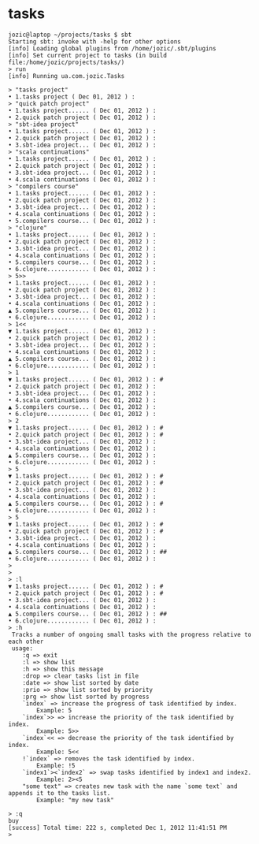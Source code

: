 tasks
=====
    jozic@laptop ~/projects/tasks $ sbt
    Starting sbt: invoke with -help for other options
    [info] Loading global plugins from /home/jozic/.sbt/plugins
    [info] Set current project to tasks (in build file:/home/jozic/projects/tasks/)
    > run
    [info] Running ua.com.jozic.Tasks

    > "tasks project"
    • 1.tasks project ( Dec 01, 2012 ) :
    > "quick patch project"
    • 1.tasks project...... ( Dec 01, 2012 ) :
    • 2.quick patch project ( Dec 01, 2012 ) :
    > "sbt-idea project"
    • 1.tasks project...... ( Dec 01, 2012 ) :
    • 2.quick patch project ( Dec 01, 2012 ) :
    • 3.sbt-idea project... ( Dec 01, 2012 ) :
    > "scala continuations"
    • 1.tasks project...... ( Dec 01, 2012 ) :
    • 2.quick patch project ( Dec 01, 2012 ) :
    • 3.sbt-idea project... ( Dec 01, 2012 ) :
    • 4.scala continuations ( Dec 01, 2012 ) :
    > "compilers course"
    • 1.tasks project...... ( Dec 01, 2012 ) :
    • 2.quick patch project ( Dec 01, 2012 ) :
    • 3.sbt-idea project... ( Dec 01, 2012 ) :
    • 4.scala continuations ( Dec 01, 2012 ) :
    • 5.compilers course... ( Dec 01, 2012 ) :
    > "clojure"
    • 1.tasks project...... ( Dec 01, 2012 ) :
    • 2.quick patch project ( Dec 01, 2012 ) :
    • 3.sbt-idea project... ( Dec 01, 2012 ) :
    • 4.scala continuations ( Dec 01, 2012 ) :
    • 5.compilers course... ( Dec 01, 2012 ) :
    • 6.clojure............ ( Dec 01, 2012 ) :
    > 5>>
    • 1.tasks project...... ( Dec 01, 2012 ) :
    • 2.quick patch project ( Dec 01, 2012 ) :
    • 3.sbt-idea project... ( Dec 01, 2012 ) :
    • 4.scala continuations ( Dec 01, 2012 ) :
    ▲ 5.compilers course... ( Dec 01, 2012 ) :
    • 6.clojure............ ( Dec 01, 2012 ) :
    > 1<<
    ▼ 1.tasks project...... ( Dec 01, 2012 ) :
    • 2.quick patch project ( Dec 01, 2012 ) :
    • 3.sbt-idea project... ( Dec 01, 2012 ) :
    • 4.scala continuations ( Dec 01, 2012 ) :
    ▲ 5.compilers course... ( Dec 01, 2012 ) :
    • 6.clojure............ ( Dec 01, 2012 ) :
    > 1
    ▼ 1.tasks project...... ( Dec 01, 2012 ) : #
    • 2.quick patch project ( Dec 01, 2012 ) :
    • 3.sbt-idea project... ( Dec 01, 2012 ) :
    • 4.scala continuations ( Dec 01, 2012 ) :
    ▲ 5.compilers course... ( Dec 01, 2012 ) :
    • 6.clojure............ ( Dec 01, 2012 ) :
    > 2
    ▼ 1.tasks project...... ( Dec 01, 2012 ) : #
    • 2.quick patch project ( Dec 01, 2012 ) : #
    • 3.sbt-idea project... ( Dec 01, 2012 ) :
    • 4.scala continuations ( Dec 01, 2012 ) :
    ▲ 5.compilers course... ( Dec 01, 2012 ) :
    • 6.clojure............ ( Dec 01, 2012 ) :
    > 5
    ▼ 1.tasks project...... ( Dec 01, 2012 ) : #
    • 2.quick patch project ( Dec 01, 2012 ) : #
    • 3.sbt-idea project... ( Dec 01, 2012 ) :
    • 4.scala continuations ( Dec 01, 2012 ) :
    ▲ 5.compilers course... ( Dec 01, 2012 ) : #
    • 6.clojure............ ( Dec 01, 2012 ) :
    > 5
    ▼ 1.tasks project...... ( Dec 01, 2012 ) : #
    • 2.quick patch project ( Dec 01, 2012 ) : #
    • 3.sbt-idea project... ( Dec 01, 2012 ) :
    • 4.scala continuations ( Dec 01, 2012 ) :
    ▲ 5.compilers course... ( Dec 01, 2012 ) : ##
    • 6.clojure............ ( Dec 01, 2012 ) :
    >
    >
    > :l
    ▼ 1.tasks project...... ( Dec 01, 2012 ) : #
    • 2.quick patch project ( Dec 01, 2012 ) : #
    • 3.sbt-idea project... ( Dec 01, 2012 ) :
    • 4.scala continuations ( Dec 01, 2012 ) :
    ▲ 5.compilers course... ( Dec 01, 2012 ) : ##
    • 6.clojure............ ( Dec 01, 2012 ) :
    > :h
     Tracks a number of ongoing small tasks with the progress relative to each other
     usage:
        :q => exit
        :l => show list
        :h => show this message
        :drop => clear tasks list in file
        :date => show list sorted by date
        :prio => show list sorted by priority
        :prg => show list sorted by progress
        `index` => increase the progress of task identified by index.
            Example: 5
        `index`>> => increase the priority of the task identified by index.
            Example: 5>>
        `index`<< => decrease the priority of the task identified by index.
            Example: 5<<
        !`index` => removes the task identified by index.
            Example: !5
        `index1`><`index2` => swap tasks identified by index1 and index2.
            Example: 2><5
        "some text" => creates new task with the name `some text` and appends it to the tasks list.
            Example: "my new task"

    > :q
    buy
    [success] Total time: 222 s, completed Dec 1, 2012 11:41:51 PM
    >
